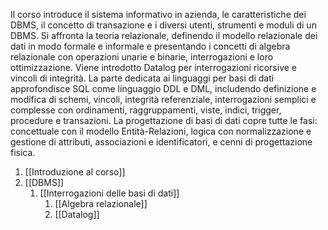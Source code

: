 Il corso introduce il sistema informativo in azienda, le caratteristiche dei DBMS, il concetto di transazione e i diversi utenti, strumenti e moduli di un DBMS. Si affronta la teoria relazionale, definendo il modello relazionale dei dati in modo formale e informale e presentando i concetti di algebra relazionale con operazioni unarie e binarie, interrogazioni e loro ottimizzazione. Viene introdotto Datalog per interrogazioni ricorsive e vincoli di integrità. La parte dedicata ai linguaggi per basi di dati approfondisce SQL come linguaggio DDL e DML, includendo definizione e modifica di schemi, vincoli, integrità referenziale, interrogazioni semplici e complesse con ordinamenti, raggruppamenti, viste, indici, trigger, procedure e transazioni. La progettazione di basi di dati copre tutte le fasi: concettuale con il modello Entità-Relazioni, logica con normalizzazione e gestione di attributi, associazioni e identificatori, e cenni di progettazione fisica.

1. [[Introduzione al corso]]
2. [[DBMS]]
	1. [[Interrogazioni delle basi di dati]]
		1. [[Algebra relazionale]]
		2. [[Datalog]]